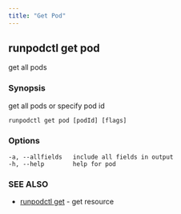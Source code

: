 ```yaml
---
title: "Get Pod"
---
```


## runpodctl get pod

get all pods

### Synopsis

get all pods or specify pod id

```
runpodctl get pod [podId] [flags]
```

### Options

```
-a, --allfields   include all fields in output
-h, --help        help for pod
```

### SEE ALSO

- [runpodctl get](runpodctl_get.md) - get resource
